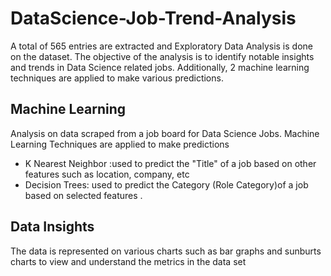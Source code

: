 # DataScience-Job-Trend-Analysis
A total of 565 entries are extracted and Exploratory Data Analysis is done on the dataset.  The objective of the analysis is to identify notable insights and trends in Data Science related jobs. Additionally, 2 machine learning techniques are applied to make various predictions.

## Machine Learning
Analysis on data scraped from a job board for Data Science Jobs. Machine Learning Techniques are applied to make predictions
- K Nearest Neighbor :used to predict the "Title" of a job based on other features such as location, company, etc
- Decision Trees: used to predict the Category (Role Category)of a job based on selected features .

## Data Insights
The data is represented on various charts such as bar graphs and sunburts charts to view and understand the metrics in the data set

